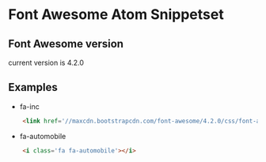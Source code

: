 # Font Awesome Atom Snippetset

## Font Awesome version

current version is 4.2.0

## Examples

* fa-inc
```html
    <link href='//maxcdn.bootstrapcdn.com/font-awesome/4.2.0/css/font-awesome.min.css' rel='stylesheet'>
```

* fa-automobile
```html
    <i class='fa fa-automobile'></i>
```

